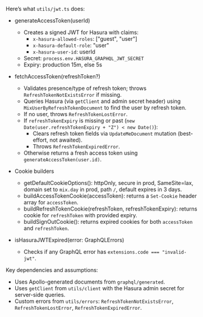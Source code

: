 Here’s what `utils/jwt.ts` does:

- generateAccessToken(userId)
  - Creates a signed JWT for Hasura with claims:
    - `x-hasura-allowed-roles`: ["guest", "user"]
    - `x-hasura-default-role`: "user"
    - `x-hasura-user-id`: userId
  - Secret: `process.env.HASURA_GRAPHQL_JWT_SECRET`
  - Expiry: production 15m, else 5s

- fetchAccessToken(refreshToken?)
  - Validates presence/type of refresh token; throws `RefreshTokenNotExistsError` if missing.
  - Queries Hasura (via `getClient` and admin secret header) using `MixUserByRefreshTokenDocument` to find the user by refresh token.
  - If no user, throws `RefreshTokenLostError`.
  - If `refreshTokenExpiry` is missing or past (`new Date(user.refreshTokenExpiry + "Z") < new Date()`):
    - Clears refresh token fields via `UpdateMeDocument` mutation (best-effort, not awaited).
    - Throws `RefreshTokenExpiredError`.
  - Otherwise returns a fresh access token using `generateAccessToken(user.id)`.

- Cookie builders
  - getDefaultCookieOptions(): httpOnly, secure in prod, SameSite=lax, domain set to `mix.day` in prod, path `/`, default expires in 3 days.
  - buildAccessTokenCookie(accessToken): returns a `Set-Cookie` header array for `accessToken`.
  - buildRefreshTokenCookie(refreshToken, refreshTokenExpiry): returns cookie for `refreshToken` with provided expiry.
  - buildSignOutCookie(): returns expired cookies for both `accessToken` and `refreshToken`.

- isHasuraJWTExpired(error: GraphQLErrors)
  - Checks if any GraphQL error has `extensions.code === "invalid-jwt"`.

Key dependencies and assumptions:
- Uses Apollo-generated documents from `graphql/generated`.
- Uses `getClient` from `utils/client` with the Hasura admin secret for server-side queries.
- Custom errors from `utils/errors`: `RefreshTokenNotExistsError`, `RefreshTokenLostError`, `RefreshTokenExpiredError`.